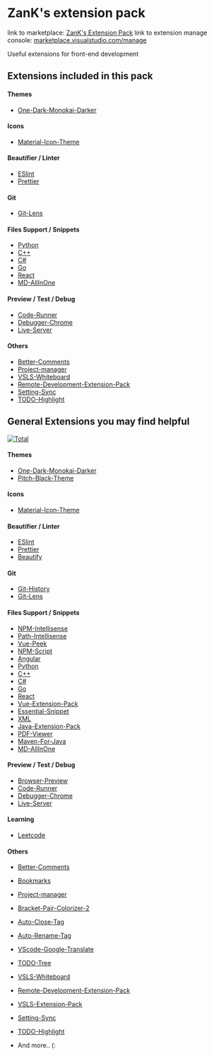 # ZanK's extension pack

link to marketplace: [ZanK's Extension Pack](https://marketplace.visualstudio.com/items?itemName=zank.zank-extension-pack)
link to extension manage console: [marketplace.visualstudio.com/manage](https://marketplace.visualstudio.com/manage/publishers/)

Useful extensions for front-end development

## Extensions included in this pack

#### Themes
* [One-Dark-Monokai-Darker]

#### Icons
* [Material-Icon-Theme]

#### Beautifier / Linter
* [ESlint]
* [Prettier]

#### Git
* [Git-Lens]

#### Files Support / Snippets
* [Python]
* [C++]
* [C#]
* [Go]
* [React]
* [MD-AllInOne]

#### Preview / Test / Debug
* [Code-Runner]
* [Debugger-Chrome]
* [Live-Server]

#### Others
* [Better-Comments]
* [Project-manager]
* [VSLS-Whiteboard]
* [Remote-Development-Extension-Pack]
* [Setting-Sync]
* [TODO-Highlight]

## General Extensions you may find helpful

[![Total](https://img.shields.io/badge/Total-65-green)](https://github.com/zk-g/zank-extension-pack)

#### Themes
* [One-Dark-Monokai-Darker]
* [Pitch-Black-Theme]

#### Icons
* [Material-Icon-Theme]

#### Beautifier / Linter
* [ESlint]
* [Prettier]
* [Beautify]

#### Git
* [Git-History]
* [Git-Lens]

#### Files Support / Snippets
* [NPM-Intellisense]
* [Path-Intellisense]
* [Vue-Peek]
* [NPM-Script]
* [Angular]
* [Python]
* [C++]
* [C#]
* [Go]
* [React]
* [Vue-Extension-Pack]
* [Essential-Snippet]
* [XML]
* [Java-Extension-Pack]
* [PDF-Viewer]
* [Maven-For-Java]
* [MD-AllInOne]

#### Preview / Test / Debug
* [Browser-Preview]
* [Code-Runner]
* [Debugger-Chrome]
* [Live-Server]

#### Learning
* [Leetcode]

#### Others
* [Better-Comments]
* [Bookmarks]
* [Project-manager]
* [Bracket-Pair-Colorizer-2]
* [Auto-Close-Tag]
* [Auto-Rename-Tag]
* [VScode-Google-Translate]
* [TODO-Tree]
* [VSLS-Whiteboard]
* [Remote-Development-Extension-Pack]
* [VSLS-Extension-Pack]
* [Setting-Sync]
* [TODO-Highlight]



* And more.. (:

[//]: # (These are reference links used in the body of this note and get stripped out when the markdown processor does its job. There is no need to format nicely because it shouldn't be seen. Thanks SO - http://stackoverflow.com/questions/4823468/store-comments-in-markdown-syntax)


[Better-Comments]: <https://marketplace.visualstudio.com/items?itemName=aaron-bond.better-comments>
[Bookmarks]: <https://marketplace.visualstudio.com/items?itemName=alefragnani.Bookmarks>
[Project-manager]: <https://marketplace.visualstudio.com/items?itemName=alefragnani.project-manager>
[Browser-Preview]: <https://marketplace.visualstudio.com/items?itemName=auchenberg.vscode-browser-preview>
[NPM-Intellisense]: <https://marketplace.visualstudio.com/items?itemName=christian-kohler.npm-intellisense>
[Path-Intellisense]: <https://marketplace.visualstudio.com/items?itemName=christian-kohler.path-intellisense>
[Bracket-Pair-Colorizer-2]: <https://marketplace.visualstudio.com/items?itemName=CoenraadS.bracket-pair-colorizer-2>
[Vue-Peek]: <https://marketplace.visualstudio.com/items?itemName=dariofuzinato.vue-peek>
[ESlint]: <https://marketplace.visualstudio.com/items?itemName=dbaeumer.vscode-eslint>
[Git-History]: <https://marketplace.visualstudio.com/items?itemName=donjayamanne.githistory>
[Git-Lens]: <https://marketplace.visualstudio.com/items?itemName=eamodio.gitlens>
[NPM-Script]: <https://marketplace.visualstudio.com/items?itemName=traBpUkciP.vscode-npm-scripts>
[Prettier]: <https://marketplace.visualstudio.com/items?itemName=esbenp.prettier-vscode>
[One-Dark-Monokai-Darker]: <https://marketplace.visualstudio.com/items?itemName=eserozvataf.one-dark-pro-monokai-darker>
[Auto-Close-Tag]: <https://marketplace.visualstudio.com/items?itemName=formulahendry.auto-close-tag>
[Auto-Rename-Tag]: <https://marketplace.visualstudio.com/items?itemName=formulahendry.auto-rename-tag>
[Code-Runner]: <https://marketplace.visualstudio.com/items?itemName=formulahendry.code-runner>
[VScode-Google-Translate]: <https://marketplace.visualstudio.com/items?itemName=funkyremi.vscode-google-translate>
[TODO-Tree]: <https://marketplace.visualstudio.com/items?itemName=Gruntfuggly.todo-tree>
[Beautify]: <https://marketplace.visualstudio.com/items?itemName=HookyQR.beautify>
[VSLS-Whiteboard]: <https://marketplace.visualstudio.com/items?itemName=lostintangent.vsls-whiteboard>
[Angular]: <https://marketplace.visualstudio.com/items?itemName=Mikael.Angular-BeastCode>
[Python]: <https://marketplace.visualstudio.com/items?itemName=ms-python.python>
[Remote-Development-Extension-Pack]: <https://marketplace.visualstudio.com/items?itemName=ms-vscode-remote.vscode-remote-extensionpack>
[C++]: <https://marketplace.visualstudio.com/items?itemName=ms-vscode.cpptools>
[C#]: <https://marketplace.visualstudio.com/items?itemName=ms-vscode.csharp>
[Go]: <https://marketplace.visualstudio.com/items?itemName=ms-vscode.Go>
[VSLS-Extension-Pack]: <https://marketplace.visualstudio.com/items?itemName=MS-vsliveshare.vsliveshare-pack>
[Debugger-Chrome]: <https://marketplace.visualstudio.com/items?itemName=msjsdiag.debugger-for-chrome>
[React]: <https://marketplace.visualstudio.com/items?itemName=msjsdiag.vscode-react-native>
[Vue-Extension-Pack]: <https://marketplace.visualstudio.com/items?itemName=mubaidr.vuejs-extension-pack>
[Material-Icon-Theme]: <https://marketplace.visualstudio.com/items?itemName=PKief.material-icon-theme>
[Live-Server]: <https://marketplace.visualstudio.com/items?itemName=ritwickdey.LiveServer>
[Essential-Snippet]: <https://marketplace.visualstudio.com/items?itemName=robertoachar.vscode-essentials-snippets>
[Setting-Sync]: <https://marketplace.visualstudio.com/items?itemName=Shan.code-settings-sync>
[XML]: <https://marketplace.visualstudio.com/items?itemName=redhat.vscode-xml>
[Java-Extension-Pack]: <https://marketplace.visualstudio.com/items?itemName=vscjava.vscode-java-pack>
[Leetcode]: <https://marketplace.visualstudio.com/items?itemName=shengchen.vscode-leetcode>
[PDF-Viewer]: <https://marketplace.visualstudio.com/items?itemName=tomoki1207.pdf>
[Pitch-Black-Theme]: <https://marketplace.visualstudio.com/items?itemName=viktorqvarfordt.vscode-pitch-black-theme>
[Maven-For-Java]: <https://marketplace.visualstudio.com/items?itemName=vscjava.vscode-maven>
[TODO-Highlight]: <https://marketplace.visualstudio.com/items?itemName=wayou.vscode-todo-highlight>
[MD-AllInOne]: <https://marketplace.visualstudio.com/items?itemName=yzhang.markdown-all-in-one>
